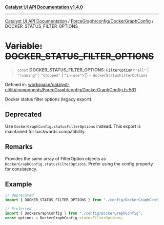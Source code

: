 [**Catalyst UI API Documentation v1.4.0**](../../../../README.md)

---

[Catalyst UI API Documentation](../../../../README.md) / [ForceGraph/config/DockerGraphConfig](../README.md) / DOCKER_STATUS_FILTER_OPTIONS

# ~~Variable: DOCKER_STATUS_FILTER_OPTIONS~~

> `const` **DOCKER_STATUS_FILTER_OPTIONS**: [`FilterOption`](../../types/interfaces/FilterOption.md)\<`"all"` \| `"running"` \| `"stopped"` \| `"in-use"`\>[] = `dockerStatusFilterOptions`

Defined in: [workspace/catalyst-ui/lib/components/ForceGraph/config/DockerGraphConfig.ts:561](https://github.com/TheBranchDriftCatalyst/catalyst-ui/blob/main/lib/components/ForceGraph/config/DockerGraphConfig.ts#L561)

Docker status filter options (legacy export).

## Deprecated

Use `DockerGraphConfig.statusFilterOptions` instead.
This export is maintained for backwards compatibility.

## Remarks

Provides the same array of FilterOption objects as
`DockerGraphConfig.statusFilterOptions`. Prefer using the config
property for consistency.

## Example

```typescript
// Deprecated
import { DOCKER_STATUS_FILTER_OPTIONS } from "./config/DockerGraphConfig";

// Preferred
import { DockerGraphConfig } from "./config/DockerGraphConfig";
const options = DockerGraphConfig.statusFilterOptions;
```
